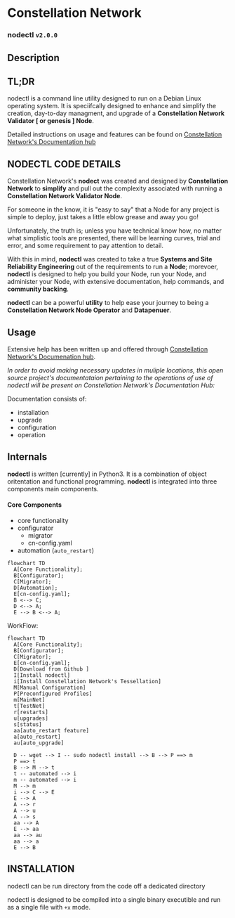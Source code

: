 # Constellation Network
### nodectl `v2.0.0`

## Description

## TL;DR
nodectl is a command line utility designed to run on a Debian Linux operating system.  It is speciifcally designed to enhance and simplify the creation, day-to-day managment, and upgrade of a **Constellation Network Validator [ or genesis ] Node**.

Detailed instructions on usage and features can be found on [Constellation Network's Documentation hub](https://docs.constellationnetwork.io/)

## NODECTL CODE DETAILS

Constellation Network's **nodect** was created and designed by **Constellation Network** to **simplify** and pull out the complexity associated with running a **Constellation Network Validator Node**.  

For someone in the know, it is "easy to say" that a Node for any project is simple to deploy, just takes a little eblow grease and away you go!  

Unfortunately, the truth is; unless you have technical know how, no matter what simplistic tools are presented, there will be learning curves, trial and error, and some requirement to pay attention to detail.

With this in mind, **nodectl** was created to take a true **Systems and Site Reliability Engineering** out of the requirements to run a **Node**; morevoer, **nodectl** is designed to help you build your Node, run your Node, and administer your Node, with extensive documentation, help commands, and **community backing**. 

**nodectl** can be a powerful **utility** to help ease your journey to being a **Constellation Network Node Operator** and **Datapenuer**. 

## Usage

Extensive help has been written up and offered through [Constellation Network's Documenation hub](https://docs.constellationnetwork.io/).  

*In order to avoid making necessary updates in muliple locations, this open source project's documentataion pertaining to the operations of use of nodectl will be present on Constellation Network's Documentation Hub:*

Documentation consists of:
  - installation
  - upgrade
  - configuration
  - operation

## Internals
**nodectl** is written [currently] in Python3.  It is a combination of object oritentation and functional programming.  **nodectl** is integrated into three components main components.

#### Core Components
- core functionality
- configurator
  - migrator
  - cn-config.yaml
- automation (`auto_restart`)

```mermaid
flowchart TD
  A[Core Functionality];
  B[Configurator];
  C[Migrator];
  D[Automation];
  E[cn-config.yaml];
  B <--> C;
  D <--> A;
  E --> B <--> A;
```

WorkFlow:

```mermaid
flowchart TD
  A[Core Functionality];
  B[Configurator];
  C[Migrator];
  E[cn-config.yaml];
  D[Download from Github ]
  I[Install nodectl]
  i[Install Constellation Network's Tessellation]
  M[Manual Configuration]
  P[Preconfigured Profiles]
  m[MainNet]
  t[TestNet]
  r[restarts]
  u[upgrades]
  s[status]
  aa[auto_restart feature]
  a[auto_restart]
  au[auto_upgrade]
  
  D -- wget --> I -- sudo nodectl install --> B --> P ==> m
  P ==> t 
  B --> M --> t
  t -- automated --> i
  m -- automated --> i
  M --> m
  i --> C --> E
  E --> A
  A --> r
  A --> u
  A --> s  
  aa --> A
  E --> aa
  aa --> au
  aa --> a
  E --> B
```

## INSTALLATION

nodectl can be run directory from the code off a dedicated directory

nodectl is designed to be compiled into a single binary executible and run as a single file with `+x` mode.


